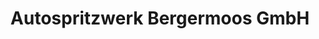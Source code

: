 ---
title: "Autospritzwerk Bergermoos GmbH"
url: /urdorf/autospritzwerk-bergermoos-gmbh/
shop: Autowerkstatt
---